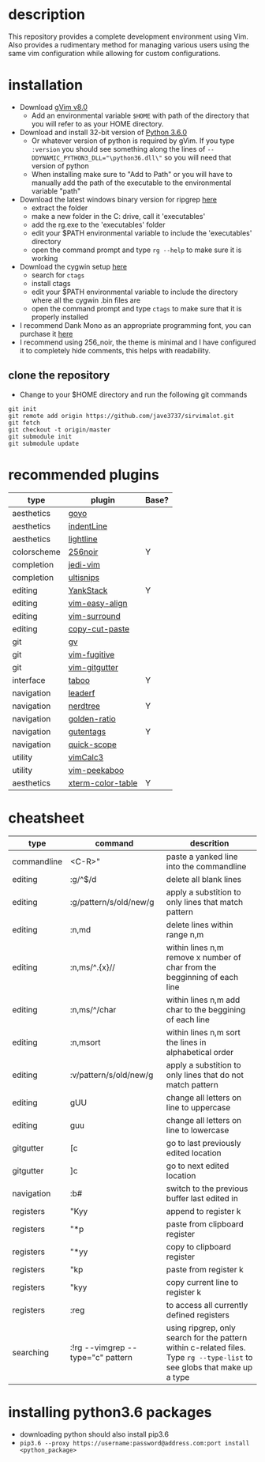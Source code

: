 # description
This repository provides a complete development environment using Vim. Also provides a rudimentary method for managing various users using the same vim configuration while allowing for custom configurations.

# installation
* Download [gVim v8.0](https://www.vim.org/download.php)
    * Add an environmental variable `$HOME` with path of the directory that you will refer to as your HOME directory.
* Download and install 32-bit version of [Python 3.6.0](https://www.python.org/downloads/release/python-360/)
    * Or whatever version of python is required by gVim. If you type `:version` you should see something along the lines of `--DDYNAMIC_PYTHON3_DLL="\python36.dll\"` so you will need that version of python
    * When installing make sure to "Add to Path" or you will have to manually add the path of the executable to the environmental variable "path"
* Download the latest windows binary version for ripgrep [here](https://github.com/BurntSushi/ripgrep/releases)
    * extract the folder 
    * make a new folder in the C: drive, call it 'executables' 
    * add the rg.exe to the 'executables' folder
    * edit your $PATH environmental variable to include the 'executables' directory
    * open the command prompt and type `rg --help` to make sure it is working
* Download the cygwin setup [here](https://www.cygwin.com/)
    * search for `ctags` 
    * install ctags 
    * edit your $PATH environmental variable to include the directory where all the cygwin .bin files are 
    * open the command prompt and type `ctags` to make sure that it is properly installed 
* I recommend Dank Mono as an appropriate programming font, you can purchase it
  [here](https://dank.sh/)
* I recommend using 256\_noir, the theme is minimal and I have configured it to completely hide comments, this helps with readability. 

## clone the repository
* Change to your $HOME directory and run the following git commands

```@console
git init
git remote add origin https://github.com/jave3737/sirvimalot.git
git fetch
git checkout -t origin/master
git submodule init 
git submodule update
```

# recommended plugins
| type        | plugin                                                                                     | Base? |
| ----        | ----                                                                                       | ----  |
| aesthetics  | [goyo](https://github.com/junegunn/goyo.vim)                                               |       |
| aesthetics  | [indentLine](https://github.com/Yggdroot/indentLine)                                       |       |
| aesthetics  | [lightline](https://github.com/itchyny/lightline.vim)                                      |       |
| colorscheme | [256noir](https://github.com/andreasvc/vim-256noir.git)                                    | Y     |
| completion  | [jedi-vim](https://github.com/davidhalter/jedi-vim)                                        |       |
| completion  | [ultisnips](https://github.com/sirver/UltiSnips)                                           |       |
| editing     | [YankStack](https://github.com/maxbrunsfeld/vim-yankstack)                                 | Y     |
| editing     | [vim-easy-align](https://github.com/junegunn/vim-easy-align)                               |       |
| editing     | [vim-surround](https://github.com/tpope/vim-surround)                                      |       |
| editing     | [copy-cut-paste](https://github.com/NLKNguyen/copy-cut-paste.vim)                          |       |
| git         | [gv](https://github.com/junegunn/gv.vim)                                                   |       |
| git         | [vim-fugitive](https://github.com/tpope/vim-fugitive)                                      |       |
| git         | [vim-gitgutter](https://github.com/airblade/vim-gitgutter)                                 |       |
| interface   | [taboo](https://github.com/gcmt/taboo.vim)                                                 | Y     |
| navigation  | [leaderf](https://github.com/Yggdroot/LeaderF)                                             |       |
| navigation  | [nerdtree](https://github.com/scrooloose/nerdtree)                                         | Y     |
| navigation  | [golden-ratio](https://github.com/roman/golden-ratio)                                      |       |
| navigation  | [gutentags](https://github.com/ludovicchabant/vim-gutentags/blob/master/doc/gutentags.txt) | Y     |
| navigation  | [quick-scope](https://github.com/unblevable/quick-scope)                                   |       |
| utility     | [vimCalc3](https://github.com/fedorenchik/VimCalc3)                                        |       |
| utility     | [vim-peekaboo](https://github.com/junegunn/vim-peekaboo)                                   |       |
| aesthetics  | [xterm-color-table](https://github.com/guns/xterm-color-table.vim)                         | Y     |

# cheatsheet
| type        | command                           | descrition                                                                                                                |
| ----        | ----                              | ----                                                                                                                      |
| commandline | \<C-R\>"                          | paste a yanked line into the commandline                                                                                  |
| editing     | :g/^$/d                           | delete all blank lines                                                                                                    |
| editing     | :g/pattern/s/old/new/g            | apply a substition to only lines that match pattern                                                                       |
| editing     | :n,md                             | delete lines within range n,m                                                                                             |
| editing     | :n,ms/^.\{x\}//                   | within lines n,m remove x number of char from the begginning of each line                                                 |
| editing     | :n,ms/^/char                      | within lines n,m add char to the beggining of each line                                                                   |
| editing     | :n,msort                          | within lines n,m sort the lines in alphabetical order                                                                     |
| editing     | :v/pattern/s/old/new/g            | apply a substition to only lines that do not match pattern                                                                |
| editing     | gUU                               | change all letters on line to uppercase                                                                                   |
| editing     | guu                               | change all letters on line to lowercase                                                                                   |
| gitgutter   | [c                                | go to last previously edited location                                                                                     |
| gitgutter   | ]c                                | go to next edited location                                                                                                |
| navigation  | :b#                               | switch to the previous buffer last edited in                                                                              |
| registers   | "Kyy                              | append to register k                                                                                                      |
| registers   | "\*p                              | paste from clipboard register                                                                                             |
| registers   | "\*yy                             | copy to clipboard register                                                                                                |
| registers   | "kp                               | paste from register k                                                                                                     |
| registers   | "kyy                              | copy current line to register k                                                                                           |
| registers   | :reg                              | to access all currently defined registers                                                                                 |
| searching   | :!rg --vimgrep --type="c" pattern | using ripgrep, only search for the pattern within c-related files. Type `rg --type-list` to see globs that make up a type |

# installing python3.6 packages
* downloading python should also install pip3.6 
* `pip3.6 --proxy https://username:password@address.com:port install <python_package>`
